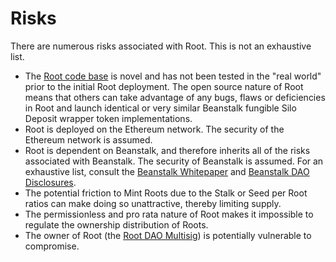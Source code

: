 # Risks

There are numerous risks associated with Root. This is not an exhaustive list.&#x20;

* The [Root code base](https://github.com/RootToken/Root) is novel and has not been tested in the "real world" prior to the initial Root deployment. The open source nature of Root means that others can take advantage of any bugs, flaws or deficiencies in Root and launch identical or very similar Beanstalk fungible Silo Deposit wrapper token implementations.&#x20;
* Root is deployed on the Ethereum network. The security of the Ethereum network is assumed.&#x20;
* Root is dependent on Beanstalk, and therefore inherits all of the risks associated with Beanstalk. The security of Beanstalk is assumed. For an exhaustive list, consult the [Beanstalk Whitepaper](https://bean.money/beanstalk.pdf) and [Beanstalk DAO Disclosures](https://docs.bean.money/almanac/disclosures).&#x20;
* The potential friction to Mint Roots due to the Stalk or Seed per Root ratios can make doing so unattractive, thereby limiting supply.&#x20;
* The permissionless and pro rata nature of Root makes it impossible to regulate the ownership distribution of Roots.&#x20;
* The owner of Root (the [Root DAO Multisig](governance/root-token/rdm-process.md)) is potentially vulnerable to compromise.
